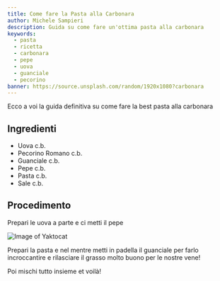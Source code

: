```yaml
---
title: Come fare la Pasta alla Carbonara
author: Michele Sampieri
description: Guida su come fare un'ottima pasta alla carbonara
keywords:
  - pasta
  - ricetta
  - carbonara
  - pepe
  - uova
  - guanciale
  - pecorino
banner: https://source.unsplash.com/random/1920x1080?carbonara
---
```


Ecco a voi la guida definitiva su come fare la best pasta alla carbonara

## Ingredienti

- Uova c.b.
- Pecorino Romano c.b.
- Guanciale c.b.
- Pepe c.b.
- Pasta c.b.
- Sale c.b.

## Procedimento

Prepari le uova a parte e ci metti il pepe

![Image of Yaktocat](https://images.unsplash.com/photo-1577299008788-0fc195f80c8d)

Prepari la pasta e nel mentre metti in padella il guanciale per farlo incroccantire e rilasciare il grasso molto buono per le nostre vene!

Poi mischi tutto insieme et voilà!
